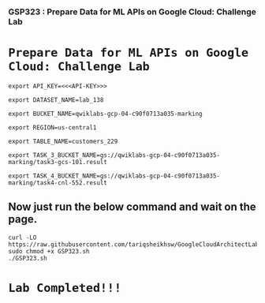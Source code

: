 ### GSP323 :  Prepare Data for ML APIs on Google Cloud: Challenge Lab 


# ```Prepare Data for ML APIs on Google Cloud: Challenge Lab```

```
export API_KEY=<<<API-KEY>>>

export DATASET_NAME=lab_138

export BUCKET_NAME=qwiklabs-gcp-04-c90f0713a035-marking

export REGION=us-central1

export TABLE_NAME=customers_229

export TASK_3_BUCKET_NAME=gs://qwiklabs-gcp-04-c90f0713a035-marking/task3-gcs-101.result

export TASK_4_BUCKET_NAME=gs://qwiklabs-gcp-04-c90f0713a035-marking/task4-cnl-552.result
```

##


## Now just run the below command and wait on the page.

```
curl -LO https://raw.githubusercontent.com/tariqsheikhsw/GoogleCloudArchitectLabs/main/Solutions/GSP323.sh
sudo chmod +x GSP323.sh
./GSP323.sh
```


###
# ```Lab Completed!!!```

###
